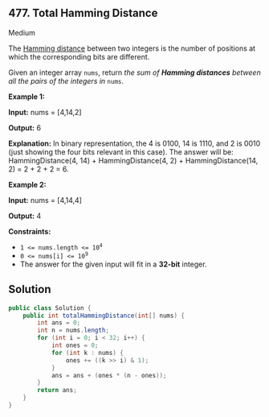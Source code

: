 ## 477\. Total Hamming Distance

Medium

The [Hamming distance](https://en.wikipedia.org/wiki/Hamming_distance) between two integers is the number of positions at which the corresponding bits are different.

Given an integer array `nums`, return _the sum of **Hamming distances** between all the pairs of the integers in_ `nums`.

**Example 1:**

**Input:** nums = [4,14,2]

**Output:** 6

**Explanation:** In binary representation, the 4 is 0100, 14 is 1110, and 2 is 0010 (just showing the four bits relevant in this case). The answer will be: HammingDistance(4, 14) + HammingDistance(4, 2) + HammingDistance(14, 2) = 2 + 2 + 2 = 6.

**Example 2:**

**Input:** nums = [4,14,4]

**Output:** 4

**Constraints:**

*   <code>1 <= nums.length <= 10<sup>4</sup></code>
*   <code>0 <= nums[i] <= 10<sup>9</sup></code>
*   The answer for the given input will fit in a **32-bit** integer.

## Solution

```java
public class Solution {
    public int totalHammingDistance(int[] nums) {
        int ans = 0;
        int n = nums.length;
        for (int i = 0; i < 32; i++) {
            int ones = 0;
            for (int k : nums) {
                ones += ((k >> i) & 1);
            }
            ans = ans + (ones * (n - ones));
        }
        return ans;
    }
}
```